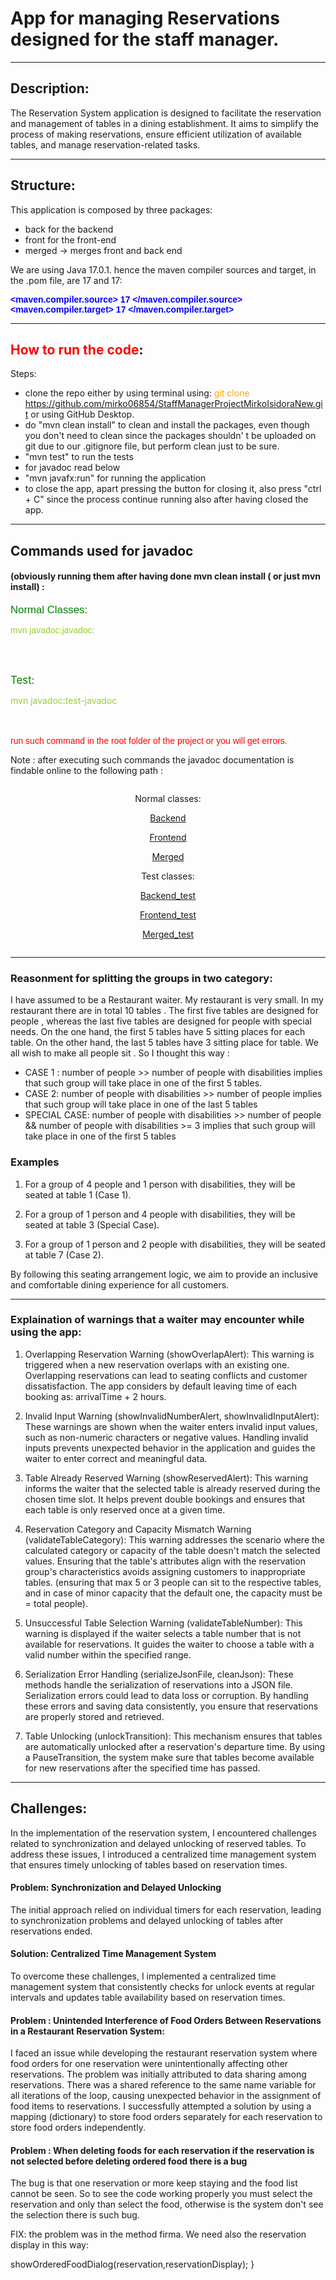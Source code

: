 # App for managing Reservations designed for the staff manager.

---
## Description: 

The Reservation System application is designed to facilitate the reservation and management of tables in a dining establishment. It aims to simplify the process of making reservations, ensure efficient utilization of available tables, and manage reservation-related tasks.

---
## Structure:

This application is composed by three packages:

*   back for the backend
  * front for the front-end
  * merged -> merges front and back end

We are using Java 17.0.1. hence the maven compiler sources and target, in the .pom file, are 17 and 17:

<b>
<span style="font-family: Arial; color: blue;">&lt;maven.compiler.source&gt; 17 &lt;/maven.compiler.source&gt;</span>
</b>

<br>

<b>
<span style="font-family: Arial; color: blue;">&lt;maven.compiler.target&gt; 17 &lt;/maven.compiler.target&gt;</span>
</b>

---
## <span style="color: red;">How to run the code</span>:

Steps:

*   clone the repo either by using terminal using: <span style="color: orange;">git clone https://github.com/mirko06854/StaffManagerProjectMirkoIsidoraNew.git </span> or using GitHub Desktop.
*   do "mvn clean install" to clean and install the packages, even though you don't need to clean since the packages shouldn' t be uploaded on git due to our .gitignore file, but perform clean just to be sure.
*  "mvn test" to run the tests
*  for javadoc read below
*  "mvn javafx:run" for running the application
* to close the app, apart pressing the button for closing it, also press "ctrl + C" since the process continue running also after having closed the app.

--- 


## Commands used for javadoc
#### (obviously running them after having done mvn clean install ( or just mvn install) :

<span style="font-family: Arial; color: green; font-size: larger"> Normal Classes: </span>

<span style="font-family: Arial; color: yellowgreen;"> mvn javadoc:javadoc: </span>

<br>
<br>

<span style="color: green; font-size: larger"> Test: </span>

<span style="color: yellowgreen;" > mvn javadoc:test-javadoc </span>

<br> <br>
<span style="font-family: Arial; color: red;"> run such command in the root folder of the project or you will get errors.</span>


Note : after executing such commands the javadoc documentation is findable online to the following path :

<div style="display: flex; justify-content: center;">
    <div style="text-align: center;">

Normal classes:

[Backend](../StaffManagerProjectMirko/target/site/apidocs/back)

[Frontend](../StaffManagerProjectMirko/target/site/apidocs/front)

[Merged](../StaffManagerProjectMirko/target/site/apidocs/merged)

Test classes:

[Backend_test](../StaffManagerProjectMirko/target/site/testapidocs/back_tests)

[Frontend_test](../StaffManagerProjectMirko/target/site/testapidocs/front_tests)

[Merged_test](../StaffManagerProjectMirko/target/site/testapidocs/merged_tests)

 </div>
</div>

---

### Reasonment for splitting the groups in two category:

I have assumed to be a Restaurant waiter. My restaurant is very small. In my restaurant there are in total 10 tables . The first five tables are designed for people , whereas the last five tables are designed for people with special needs. On the one hand, the first 5 tables have 5 sitting places for each table. On the other hand, the last 5 tables have 3 sitting place for table. We all wish to make all people sit . So I thought this way :

* CASE 1 : number of people >> number of people with disabilities implies that such group will take place in one of the first 5 tables.
* CASE 2: number of people with disabilities >> number of people implies that such group will take place in one of the last 5 tables
* SPECIAL CASE: number of people with disabilities >>  number of people && number of people with disabilities >= 3 implies that such group will take place in one of the first 5 tables


### Examples

1. For a group of 4 people and 1 person with disabilities, they will be seated at table 1 (Case 1).

2. For a group of 1 person and 4 people with disabilities, they will be seated at table 3 (Special Case).

3. For a group of 1 person and 2 people with disabilities, they will be seated at table 7 (Case 2).

By following this seating arrangement logic, we aim to provide an inclusive and comfortable dining experience for all customers.

---


### Explaination of warnings that a waiter may encounter while using the app:




1.  Overlapping Reservation Warning (showOverlapAlert):
This warning is triggered when a new reservation overlaps with an existing one. Overlapping reservations can lead to seating conflicts and customer dissatisfaction. The app considers by default leaving time of each booking as: arrivalTime + 2 hours. <br>

2.  Invalid Input Warning (showInvalidNumberAlert, showInvalidInputAlert):
These warnings are shown when the waiter enters invalid input values, such as non-numeric characters or negative values. Handling invalid inputs prevents unexpected behavior in the application and guides the waiter to enter correct and meaningful data. <br>

3.  Table Already Reserved Warning (showReservedAlert):
This warning informs the waiter that the selected table is already reserved during the chosen time slot. It helps prevent double bookings and ensures that each table is only reserved once at a given time. <br>

4.  Reservation Category and Capacity Mismatch Warning (validateTableCategory):
This warning addresses the scenario where the calculated category or capacity of the table doesn't match the selected values. Ensuring that the table's attributes align with the reservation group's characteristics avoids assigning customers to inappropriate tables. (ensuring that max 5 or 3 people can sit to the respective tables, and in case of minor capacity that the default one, the capacity must be = total people). <br>

5.  Unsuccessful Table Selection Warning (validateTableNumber):
This warning is displayed if the waiter selects a table number that is not available for reservations. It guides the waiter to choose a table with a valid number within the specified range. <br>

6.  Serialization Error Handling (serializeJsonFile, cleanJson):
These methods handle the serialization of reservations into a JSON file. Serialization errors could lead to data loss or corruption. By handling these errors and saving data consistently, you ensure that reservations are properly stored and retrieved. <br>

7. Table Unlocking (unlockTransition):
This mechanism ensures that tables are automatically unlocked after a reservation's departure time. By using a PauseTransition, the system make sure that tables become available for new reservations after the specified time has passed. <br>

---

## Challenges: 

In the implementation of the reservation system, I encountered challenges related to synchronization and delayed unlocking of reserved tables. To address these issues, I introduced a centralized time management system that ensures timely unlocking of tables based on reservation times. 

#### Problem: Synchronization and Delayed Unlocking

The initial approach relied on individual timers for each reservation, leading to synchronization problems and delayed unlocking of tables after reservations ended.

#### Solution: Centralized Time Management System

To overcome these challenges, I implemented a centralized time management system that consistently checks for unlock events at regular intervals and updates table availability based on reservation times.

#### Problem : Unintended Interference of Food Orders Between Reservations in a Restaurant Reservation System:

I faced an issue while developing the restaurant reservation system where food orders for one reservation were unintentionally affecting other reservations. The problem was initially attributed to data sharing among reservations.
There was a shared reference to the same name variable for all iterations of the loop, causing unexpected behavior in the assignment of food items to reservations. I successfully attempted a solution by using a mapping (dictionary) to store food orders separately for each reservation to store food orders independently.

#### Problem : When deleting foods for each reservation if the reservation is not selected before deleting ordered food there is a bug

The bug is that one reservation or more keep staying and the food list cannot be seen. So to see the code working properly you must select the reservation and only than select the food, otherwise is the system don't see the selection there is such bug.

FIX: the problem was in the method firma. We need also the reservation display in this way:

showOrderedFoodDialog(reservation,reservationDisplay);
}